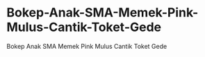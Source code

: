 # Bokep-Anak-SMA-Memek-Pink-Mulus-Cantik-Toket-Gede
Bokep Anak SMA Memek Pink Mulus Cantik Toket Gede
